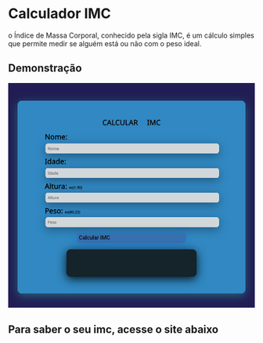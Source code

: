 # Calculador IMC

o Índice de Massa Corporal, conhecido pela sigla IMC, é um cálculo simples que permite medir se alguém está ou não com o peso ideal.

## Demonstração

![Alt text](image.png)

## Para saber o seu imc, acesse o site abaixo
